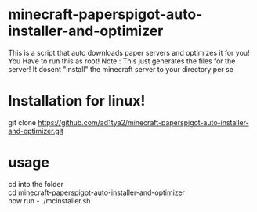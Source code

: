 # minecraft-paperspigot-auto-installer-and-optimizer
This is a script that auto downloads paper servers and optimizes it for you!</br>
You Have to run this as root!
Note : This just generates the files for the server! It dosent "install" the minecraft server to your directory per se
<br />
# Installation for linux!
git clone https://github.com/ad1tya2/minecraft-paperspigot-auto-installer-and-optimizer.git
# usage
cd into the folder</br>
cd minecraft-paperspigot-auto-installer-and-optimizer
</br>
now run - ./mcinstaller.sh
